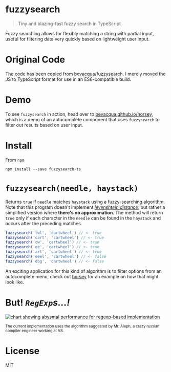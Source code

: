 # fuzzysearch

> Tiny and blazing-fast fuzzy search in TypeScript

Fuzzy searching allows for flexibly matching a string with partial input, useful for filtering data very quickly based on lightweight user input.

# Original Code

The code has been copied from [bevacqua/fuzzysearch](https://github.com/bevacqua/fuzzysearch). I merely moved the JS to TypeScript format for use in an ES6-compatible build.

# Demo

To see `fuzzysearch` in action, head over to [bevacqua.github.io/horsey][3], which is a demo of an autocomplete component that uses `fuzzysearch` to filter out results based on user input.

# Install

From `npm`

```shell
npm install --save fuzzysearch-ts
```

# `fuzzysearch(needle, haystack)`

Returns `true` if `needle` matches `haystack` using a fuzzy-searching algorithm. Note that this program doesn't implement _[levenshtein distance][2]_, but rather a simplified version where **there's no approximation**. The method will return `true` only if each character in the `needle` can be found in the `haystack` and occurs after the preceding matches.

```js
fuzzysearch('twl', 'cartwheel') // <- true
fuzzysearch('cart', 'cartwheel') // <- true
fuzzysearch('cw', 'cartwheel') // <- true
fuzzysearch('ee', 'cartwheel') // <- true
fuzzysearch('art', 'cartwheel') // <- true
fuzzysearch('eeel', 'cartwheel') // <- false
fuzzysearch('dog', 'cartwheel') // <- false
```

An exciting application for this kind of algorithm is to filter options from an autocomplete menu, check out [horsey][3] for an example on how that might look like.

# But! _`RegExp`s...!_

[![chart showing abysmal performance for regexp-based implementation][1]][4]

<sub>The current implementation uses the algorithm suggested by Mr. Aleph, a crazy russian compiler engineer working at V8.</sub>

# License

MIT

[1]: https://cloud.githubusercontent.com/assets/934293/6550014/d3a86174-c5fc-11e4-8334-b2e2b0d38fad.png
[2]: http://en.wikipedia.org/wiki/Levenshtein_distance
[3]: http://bevacqua.github.io/horsey
[4]: http://jsperf.com/fuzzysearch-regex/14
